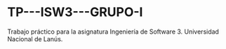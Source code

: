 # TP---ISW3---GRUPO-I
Trabajo práctico para la asignatura Ingeniería de Software 3. Universidad Nacional de Lanús.  
